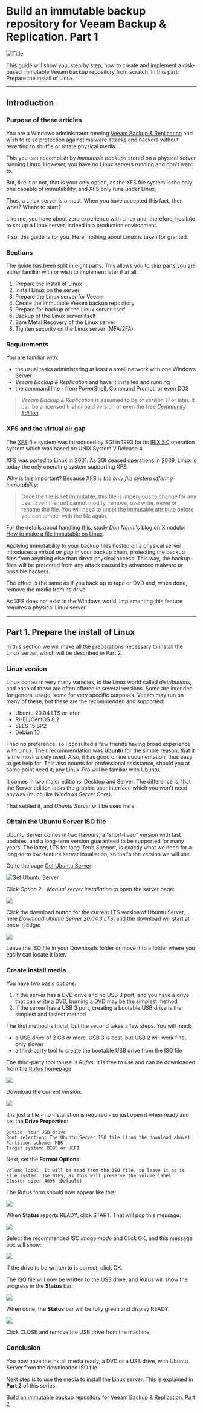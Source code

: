 # Build an immutable backup repository for Veeam Backup & Replication. Part 1

![Title](images/EE-title-veeam-linux.png)

This guide will show you, step by step, how to create and implement a disk-based immutable Veeam backup repository from scratch. In this part: Prepare the install of Linux.

---
## Introduction

### Purpose of these articles

You are a Windows administrator running [Veeam Backup & Replication](https://www.veeam.com/vm-backup-recovery-replication-software.html) and wish to raise protection against malware attacks and hackers without reverting to shuffle or rotate physical media.

This you can accomplish by *immutable backups* stored on a physical server running Linux.
However, you have no Linux servers running and don't want to.

But, like it or not, that is your only option, as the XFS file system is the only one capable of immutability, and XFS only runs under Linux.

Thus, a Linux server is a must. When you have accepted this fact, then what? Where to start?

Like me, you have about zero experience with Linux and, therefore, hesitate to set up a Linux server, indeed in a production environment.

If so, this guide is for you. Here, nothing about Linux is taken for granted.

### Sections

The guide has been split in eight parts. This allows you to skip parts you are either familiar with or wish to implement later if at all.

1. Prepare the install of Linux
2. Install Linux on the server
3. Prepare the Linux server for Veeam
4. Create the immutable Veeam backup repository
5. Prepare for backup of the Linux server itself
6. Backup of the Linux server itself
7. Bare Metal Recovery of the Linux server
8. Tighten security on the Linux server (MFA/2FA)

### Requirements

You are familiar with:

- the usual tasks administering at least a small network with one Windows Server
- *Veeam Backup & Replication* and have it installed and running
- the command line - from PowerShell, Command Prompt, or even DOS

> *Veeam Backup & Replication* is assumed to be of *version 11* or later.
> It can be a licensed trial or paid version or even the free [*Community Edition*](https://www.veeam.com/virtual-machine-backup-solution-free.html).

### XFS and the virtual air gap

The [XFS](https://en.wikipedia.org/wiki/XFS) file system was introduced by SGI in 1993 for its [IRIX 5.0](https://en.wikipedia.org/wiki/IRIX) operation system which was based on UNIX System V Release 4.

XFS was ported to Linux in 2001. As SGI ceased operations in 2009, Linux is today the only operating system supporting XFS.

Why is this important? Because XFS is *the only file system offering immutability*:
> Once the file is set immutable, this file is impervious to change for any user. Even the root cannot modify, remove, overwrite, move or rename the file. You will need to unset the immutable attribute before you can tamper with the file again.

For the details about handling this, study *Dan Nanni*'s blog on Xmodulo: [How to make a file immutable on Linux](https://www.xmodulo.com/make-file-immutable-linux.html).

Applying immutability to your backup files hosted on a physical server introduces a virtual *air gap* in your backup chain, protecting the backup files from anything else than direct physical access. This way, the backup files will be protected from any attack caused by advanced malware or possible hackers.

The effect is the same as if you back up to tape or DVD and, when done, remove the media from its drive.

As XFS does not exist in the Windows world, implementing this feature requires a physical Linux server.

---
## Part 1. Prepare the install of Linux

In this section we will make all the preparations necessary to install the Linux server, which will be described in Part 2.

### Linux version

Linux comes in very many varieties, in the Linux world called *distributions*, and each of these are often offered in several versions. Some are intended for general usage, some for very specific purposes. Veeam may run on many of these, but these are the recommended and supported:

- Ubuntu 20.04 LTS or later
- RHEL/CentOS 8.2
- SLES 15 SP2
- Debian 10

I had no preference, so I consulted a few friends having broad experience with Linux. Their recommendation was **Ubuntu** for the simple reason, that it is the most widely used. Also, it has good online documentation, thus easy to get help for. This also counts for professional assistance, should you at some point need it; any Linux-Pro will be familiar with Ubuntu.

It comes in two major editions: Desktop and Server. The difference is, that the Server edition lacks the graphic user interface which you won't need anyway (much like *Windows Server Core*).

That settled it, and *Ubuntu Server* will be used here.


### Obtain the Ubuntu Server ISO file

Ubuntu Server comes in two flavours, a "short-lived" version with fast updates, and a long-term version guaranteed to be supported for many years. The latter, *LTS* for *long-Term Support*, is exactly what we need for a long-term low-feature server installation, so that's the version we will use.

Go to the page [Get Ubuntu Server](https://ubuntu.com/download/server):

![Get Ubuntu Server](images/Ubuntu%201%20Download.png)

Click *Option 2 - Manual server installation* to open the server page:

![](images/Ubuntu%202%20Download.png)

Click the download button for the current LTS version of Ubuntu Server, here *Download Ubuntu Server 20.04.3 LTS*, and the download will start at once in Edge:

![](images/Ubuntu%203%20Download.png)

Leave the ISO file in your Downloads folder or move it to a folder where you easily can locate it later.


### Create install media

You have two basic options:

1. If the server has a DVD drive and no USB 3 port, and you have a drive that can write a DVD, burning a DVD may be the simplest method
2. If the server has a USB 3 port, creating a bootable USB drive is the simplest and fastest method

The first method is trivial, but the second takes a few steps. You will need:

- a USB drive of 2 GB or more. USB 3 is best, but USB 2 will work fine, only slower
- a third-party tool to create the bootable USB drive from the ISO file

The third-party tool to use is *Rufus*. It is free to use and can be downloaded from the [Rufus homepage](http://rufus.ie/):

![](images/Rufus%201.png)

Download the current version:

![](images/Rufus%202.png)

It is just a file - no installation is required - so just open it when ready and set the **Drive Properties**:

	Device: Your USB drive
	Boot selection: The Ubuntu Server ISO file (from the download above)
	Partition scheme: MBR
	Target system: BIOS or UEFI

Next, set the **Format Options**:

	Volume label: It will be read from the ISO file, so leave it as is
	File system: Use NTFS, as this will preserve the volume label
	Cluster size: 4096 (Default)

The Rufus form should now appear like this:

![](images/Rufus%203.png)

When **Status** reports READY, click START. That will pop this message:

![](images/Rufus%204.png)

Select the recommended *ISO image mode* and Click OK, and this message box will show:

![](images/Rufus%205.png)

If the drive to be written to is correct, click OK.

The ISO file will now be written to the USB drive, and Rufus will show the progress in the **Status** bar:

![](images/Rufus%206.png)

When done, the **Status** bar will be fully green and display READY:

![](images/Rufus%207.png)

Click CLOSE and remove the USB drive from the machine.

### Conclusion

You now have the install media ready, a DVD or a USB drive, with Ubuntu Server from the downloaded ISO file.

Next step is to use the media to install the Linux server. This is explained in **Part 2** of this series:

[Build an immutable backup repository for Veeam Backup & Replication. Part 2](https://github.com/GustavBrock/Veeam.Linux/blob/main/Linux%20Repository%202.md)